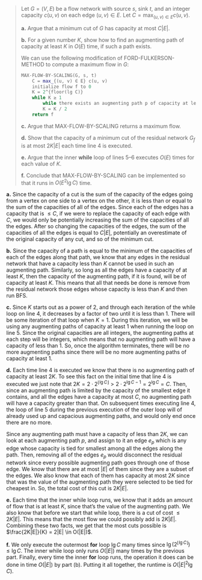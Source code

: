 > Let $G = (V, E)$ be a flow network with source $s$, sink $t$, and an integer capacity $c(u, v)$ on each edge $(u, v) \in E$. Let $C = \max_{(u, v) \in E} c(u, v)$.
>
> **a.** Argue that a minimum cut of $G$ has capacity at most $C|E|$.
>
> **b.** For a given number $K$, show how to find an augmenting path of capacity at least $K$ in $O(E)$ time, if such a path exists.
>
> We can use the following modification of $\text{FORD-FULKERSON-METHOD}$ to compute a maximum flow in $G$:
>
> ```cpp
> MAX-FLOW-BY-SCALING(G, s, t)
>     C = max_{(u, v) ∈ E} c(u, v)
>     initialize flow f to 0
>     K = 2^{floor(lg C)}
>     while K ≥ 1
>         while there exists an augmenting path p of capacity at least K augment flow f along p
>         K = K / 2
>     return f
> ```
>
> **c.** Argue that $\text{MAX-FLOW-BY-SCALING}$ returns a maximum flow.
>
> **d.** Show that the capacity of a minimum cut of the residual network $G_f$ is at most $2K|E|$ each time line 4 is executed.
>
> **e.** Argue that the inner **while** loop of lines 5–6 executes $O(E)$ times for each value of $K$.
>
> **f.** Conclude that $\text{MAX-FLOW-BY-SCALING}$ can be implemented so that it runs in $O(E^2\lg C)$ time.

**a.** Since the capacity of a cut is the sum of the capacity of the edges going from a vertex on one side to a vertex on the other, it is less than or equal to the sum of the capacities of all of the edges. Since each of the edges has a capacity that is $\le C$, if we were to replace the capacity of each edge with $C$, we would only be potentially increasing the sum of the capacities of all the edges. After so changing the capacities of the edges, the sum of the capacities of all the edges is equal to $C|E|$, potentially an overestimate of the original capacity of any cut, and so of the minimum cut.

**b.** Since the capacity of a path is equal to the minimum of the capacities of each of the edges along that path, we know that any edges in the residual network that have a capacity less than $K$ cannot be used in such an augmenting path. Similarly, so long as all the edges have a capacity of at least $K$, then the capacity of the augmenting path, if it is found, will be of capacity at least $K$. This means that all that needs be done is remove from the residual network those edges whose capacity is less than $K$ and then run BFS.

**c.** Since $K$ starts out as a power of $2$, and through each iteration of the while loop on line 4, it decreases by a factor of two until it is less than $1$. There will be some iteration of that loop when $K = 1$. During this iteration, we will be using any augmenting paths of capacity at least $1$ when running the loop on line 5. Since the original capacities are all integers, the augmenting paths at each step will be integers, which means that no augmenting path will have a capacity of less than $1$. So, once the algorithm terminates, there will be no more augmenting paths since there will be no more augmenting paths of capacity at least $1$.

**d.** Each time line 4 is executed we know that there is no augmenting path of capacity at least $2K$. To see this fact on the initial time that line 4 is executed we just note that $2K = 2 \cdot 2^{\lfloor \lg C \rfloor} > 2 \cdot 2^{\lg C − 1} = 2^{\lg C} = C$. Then, since an augmenting path is limited by the capacity of the smallest edge it contains, and all the edges have a capacity at most $C$, no augmenting path will have a capacity greater than that. On subsequent times executing line 4, the loop of line 5 during the previous execution of the outer loop will of already used up and capacious augmenting paths, and would only end once there are no more.

Since any augmenting path must have a capacity of less than $2K$, we can look at each augmenting path $p$, and assign to it an edge $e_p$ which is any edge whose capacity is tied for smallest among all the edges along the path. Then, removing all of the edges $e_p$ would disconnect the residual network since every possible augmenting path goes through one of those edge. We know that there are at most $|E|$ of them since they are a subset of the edges. We also know that each of them has capacity at most $2K$ since that was the value of the augmenting path they were selected to be tied for cheapest in. So, the total cost of this cut is $2K|E|$.

**e.** Each time that the inner while loop runs, we know that it adds an amount of flow that is at least $K$, since that’s the value of the augmenting path. We also know that before we start that while loop, there is a cut of cost $\le 2K|E|$. This means that the most flow we could possibly add is $2K|E|$. Combining these two facts, we get that the most cuts possible is $\frac{2K|E|}{K} = 2|E| \in O(|E|)$.

**f.** We only execute the outermost **for** loop $\lg C$ many times since $\lg(2^{\lfloor \lg C \rfloor}) \le \lg C$. The inner while loop only runs $O(|E|)$ many times by the previous part. Finally, every time the inner **for** loop runs, the operation it does can be done in time $O(|E|)$ by part (b). Putting it all together, the runtime is $O(|E|^2\lg C)$.
